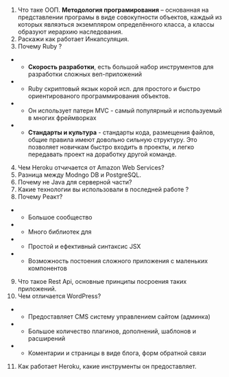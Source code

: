 1. Что таке ООП.
__Методология програмирования__ – основанная на представлении програмы в виде совокупности объектов, каждый из которых являэться экземпляром определённого класса, а классы образуют иерархию наследования. 
2. Раскажи как работает Инкапсуляция.
3. Почему Ruby ?
- - __Скорость разработки__, есть большой набор инструментов для разработки сложных веп-приложений
- - Ruby скриптовый якзык корой исп. для простого и быстро ориентированого программирования объектов. 
- - Он использует патерн MVC - самый популярный и используемый в многих фреймворках 
- - __Стандарты и культура__ - стандарты кода, размещения файлов, общие правила имеют довольно сильную структуру. Это позволяет новичкам быстро входить в проекты, и легко передавать проект на доработку другой команде. 
4. Чем Heroku отчичается от Amazon  Web Services?
5. Разница между Modngo DB и PostgreSQL. 
6. Почему не Java для серверной части?
7. Какие технологии вы использовали в последней работе ?
8. Почему Реакт?
- - Большое сообщество 
- - Много библиотек для 
- - Простой и ефективный синтаксис JSX 
- - Возможность постоения сложного приложения с маленьких компонентов  

9. Что такое Rest Api, основные принципы посроения таких приложений. 
10. Чем отличается WordPress? 
- - Предоставляет CMS систему управлением сайтом (админка)
- - Большое количество плагинов, дополнений, шаблонов и расширений
- - Коментарии и страницы в виде блога, форм обратной связи  

11. Как работает Heroku, какие инструменты он предоставляет.  
